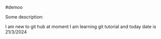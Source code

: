 #demoo

Some description:

I am new to git hub at moment I am learning git tutorial and today date is 21/3/2024

